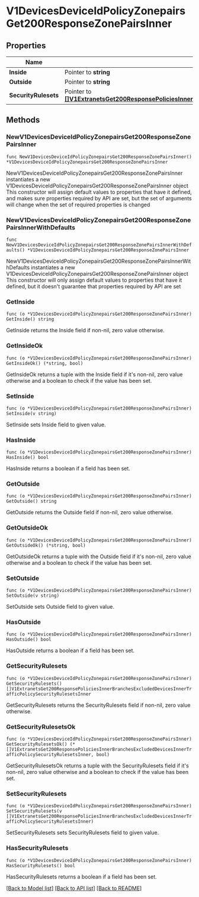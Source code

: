 # V1DevicesDeviceIdPolicyZonepairsGet200ResponseZonePairsInner

## Properties

Name | Type | Description | Notes
------------ | ------------- | ------------- | -------------
**Inside** | Pointer to **string** |  | [optional] 
**Outside** | Pointer to **string** |  | [optional] 
**SecurityRulesets** | Pointer to [**[]V1ExtranetsGet200ResponsePoliciesInnerBranchesExcludedDevicesInnerTrafficPolicySecurityRulesetsInner**](V1ExtranetsGet200ResponsePoliciesInnerBranchesExcludedDevicesInnerTrafficPolicySecurityRulesetsInner.md) |  | [optional] 

## Methods

### NewV1DevicesDeviceIdPolicyZonepairsGet200ResponseZonePairsInner

`func NewV1DevicesDeviceIdPolicyZonepairsGet200ResponseZonePairsInner() *V1DevicesDeviceIdPolicyZonepairsGet200ResponseZonePairsInner`

NewV1DevicesDeviceIdPolicyZonepairsGet200ResponseZonePairsInner instantiates a new V1DevicesDeviceIdPolicyZonepairsGet200ResponseZonePairsInner object
This constructor will assign default values to properties that have it defined,
and makes sure properties required by API are set, but the set of arguments
will change when the set of required properties is changed

### NewV1DevicesDeviceIdPolicyZonepairsGet200ResponseZonePairsInnerWithDefaults

`func NewV1DevicesDeviceIdPolicyZonepairsGet200ResponseZonePairsInnerWithDefaults() *V1DevicesDeviceIdPolicyZonepairsGet200ResponseZonePairsInner`

NewV1DevicesDeviceIdPolicyZonepairsGet200ResponseZonePairsInnerWithDefaults instantiates a new V1DevicesDeviceIdPolicyZonepairsGet200ResponseZonePairsInner object
This constructor will only assign default values to properties that have it defined,
but it doesn't guarantee that properties required by API are set

### GetInside

`func (o *V1DevicesDeviceIdPolicyZonepairsGet200ResponseZonePairsInner) GetInside() string`

GetInside returns the Inside field if non-nil, zero value otherwise.

### GetInsideOk

`func (o *V1DevicesDeviceIdPolicyZonepairsGet200ResponseZonePairsInner) GetInsideOk() (*string, bool)`

GetInsideOk returns a tuple with the Inside field if it's non-nil, zero value otherwise
and a boolean to check if the value has been set.

### SetInside

`func (o *V1DevicesDeviceIdPolicyZonepairsGet200ResponseZonePairsInner) SetInside(v string)`

SetInside sets Inside field to given value.

### HasInside

`func (o *V1DevicesDeviceIdPolicyZonepairsGet200ResponseZonePairsInner) HasInside() bool`

HasInside returns a boolean if a field has been set.

### GetOutside

`func (o *V1DevicesDeviceIdPolicyZonepairsGet200ResponseZonePairsInner) GetOutside() string`

GetOutside returns the Outside field if non-nil, zero value otherwise.

### GetOutsideOk

`func (o *V1DevicesDeviceIdPolicyZonepairsGet200ResponseZonePairsInner) GetOutsideOk() (*string, bool)`

GetOutsideOk returns a tuple with the Outside field if it's non-nil, zero value otherwise
and a boolean to check if the value has been set.

### SetOutside

`func (o *V1DevicesDeviceIdPolicyZonepairsGet200ResponseZonePairsInner) SetOutside(v string)`

SetOutside sets Outside field to given value.

### HasOutside

`func (o *V1DevicesDeviceIdPolicyZonepairsGet200ResponseZonePairsInner) HasOutside() bool`

HasOutside returns a boolean if a field has been set.

### GetSecurityRulesets

`func (o *V1DevicesDeviceIdPolicyZonepairsGet200ResponseZonePairsInner) GetSecurityRulesets() []V1ExtranetsGet200ResponsePoliciesInnerBranchesExcludedDevicesInnerTrafficPolicySecurityRulesetsInner`

GetSecurityRulesets returns the SecurityRulesets field if non-nil, zero value otherwise.

### GetSecurityRulesetsOk

`func (o *V1DevicesDeviceIdPolicyZonepairsGet200ResponseZonePairsInner) GetSecurityRulesetsOk() (*[]V1ExtranetsGet200ResponsePoliciesInnerBranchesExcludedDevicesInnerTrafficPolicySecurityRulesetsInner, bool)`

GetSecurityRulesetsOk returns a tuple with the SecurityRulesets field if it's non-nil, zero value otherwise
and a boolean to check if the value has been set.

### SetSecurityRulesets

`func (o *V1DevicesDeviceIdPolicyZonepairsGet200ResponseZonePairsInner) SetSecurityRulesets(v []V1ExtranetsGet200ResponsePoliciesInnerBranchesExcludedDevicesInnerTrafficPolicySecurityRulesetsInner)`

SetSecurityRulesets sets SecurityRulesets field to given value.

### HasSecurityRulesets

`func (o *V1DevicesDeviceIdPolicyZonepairsGet200ResponseZonePairsInner) HasSecurityRulesets() bool`

HasSecurityRulesets returns a boolean if a field has been set.


[[Back to Model list]](../README.md#documentation-for-models) [[Back to API list]](../README.md#documentation-for-api-endpoints) [[Back to README]](../README.md)


